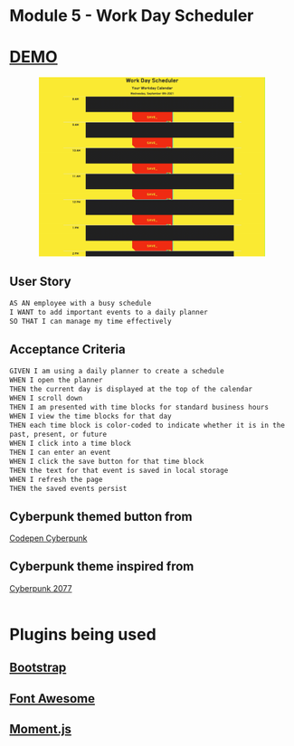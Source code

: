 # Module 5 - Work Day Scheduler

# [DEMO](https://somdobomk-module5-challenge.netlify.app/)

<div align="center">
    <img src="./assets/images/screenshot.gif" width="400px"> 
</div>

## User Story

```
AS AN employee with a busy schedule
I WANT to add important events to a daily planner
SO THAT I can manage my time effectively
```

## Acceptance Criteria

```
GIVEN I am using a daily planner to create a schedule
WHEN I open the planner
THEN the current day is displayed at the top of the calendar
WHEN I scroll down
THEN I am presented with time blocks for standard business hours
WHEN I view the time blocks for that day
THEN each time block is color-coded to indicate whether it is in the past, present, or future
WHEN I click into a time block
THEN I can enter an event
WHEN I click the save button for that time block
THEN the text for that event is saved in local storage
WHEN I refresh the page
THEN the saved events persist
```

## Cyberpunk themed button from

[Codepen Cyberpunk](https://codepen.io/jh3y/pen/PoGbxLp)

## Cyberpunk theme inspired from

[Cyberpunk 2077](https://www.cyberpunk.net/us/en/)
<br>
<br>

# Plugins being used

## [Bootstrap](https://getbootstrap.com/)

## [Font Awesome](https://fontawesome.com/)

## [Moment.js](https://momentjs.com/)
